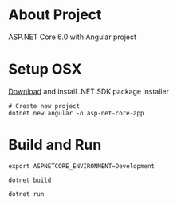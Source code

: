 # About Project
ASP.NET Core 6.0 with Angular project

# Setup OSX

[Download](https://dotnet.microsoft.com/en-us/download/dotnet/6.0) and install .NET SDK package installer

```
# Create new project
dotnet new angular -o asp-net-core-app
```

# Build and Run

```
export ASPNETCORE_ENVIRONMENT=Development

dotnet build

dotnet run
```
